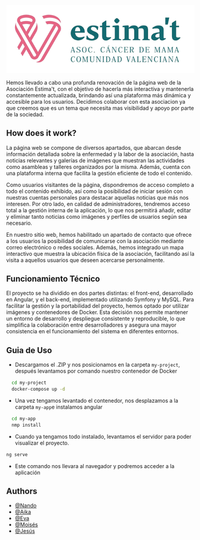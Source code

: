 
![Logo](my-app/src/assets/img/logo.png)


Hemos llevado a cabo una profunda renovación de la página web de la Asociación Estima't, con el objetivo de hacerla más interactiva y mantenerla constantemente actualizada, brindando así una plataforma más dinámica y accesible para los usuarios. Decidimos colaborar con esta asociacion ya que creemos que es un tema que necesita mas visibilidad y apoyo por parte de la sociedad.

<h2> How does it work?</h2>
La página web se compone de diversos apartados, que abarcan desde información detallada sobre la enfermedad y la labor de la asociación, hasta noticias relevantes y galerías de imágenes que muestran las actividades como asambleas y talleres organizados por la misma. Además, cuenta con una plataforma interna que facilita la gestión eficiente de todo el contenido.

Como usuarios visitantes de la página, dispondremos de acceso completo a todo el contenido exhibido, así como la posibilidad de iniciar sesión con nuestras cuentas personales para destacar aquellas noticias que más nos interesen. Por otro lado, en calidad de administradores, tendremos acceso total a la gestión interna de la aplicación, lo que nos permitirá añadir, editar y eliminar tanto noticias como imágenes y perfiles de usuarios según sea necesario.

En nuestro sitio web, hemos habilitado un apartado de contacto que ofrece a los usuarios la posibilidad de comunicarse con la asociación mediante correo electrónico o redes sociales. Además, hemos integrado un mapa interactivo que muestra la ubicación física de la asociación, facilitando así la visita a aquellos usuarios que deseen acercarse personalmente.

<h2> Funcionamiento Técnico </h2>
El proyecto se ha dividido en dos partes distintas: el front-end, desarrollado en Angular, y el back-end, implementado utilizando Symfony y MySQL. Para facilitar la gestión y la portabilidad del proyecto, hemos optado por utilizar imágenes y contenedores de Docker. Esta decisión nos permite mantener un entorno de desarrollo y despliegue consistente y reproducible, lo que simplifica la colaboración entre desarrolladores y asegura una mayor consistencia en el funcionamiento del sistema en diferentes entornos.


## Guia de Uso

- Descargamos el .ZIP y nos posicionamos en la carpeta `my-project`, después levantamos por comando nuestro contenedor de Docker
```bash
  cd my-project
  docker-compose up -d
```
- Una vez tengamos levantado el contenedor, nos desplazamos a la carpeta `my-app`e instalamos angular
```bash
  cd my-app
  nmp install
```
- Cuando ya tengamos todo instalado, levantamos el servidor para poder visualizar el proyecto.
```bash
ng serve
```
- Este comando nos llevara al navegador y podremos acceder a la aplicación
## Authors

- [@Nando](https://www.github.com/nandopiles)
- [@Aika](https://www.github.com/aikarubi)
- [@Eva](https://www.github.com/evpebe)
- [@Moisés](https://www.github.com/mojial)
- [@Jesús](https://www.github.com/jgarcia311999)

